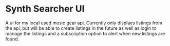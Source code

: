 # Synth Searcher UI

A ui for my local used music gear api. Currently only displays listings from the api, but will be able to create listings in the future as well as login to manage the listings and a subscription option to alert when new listings are found.
